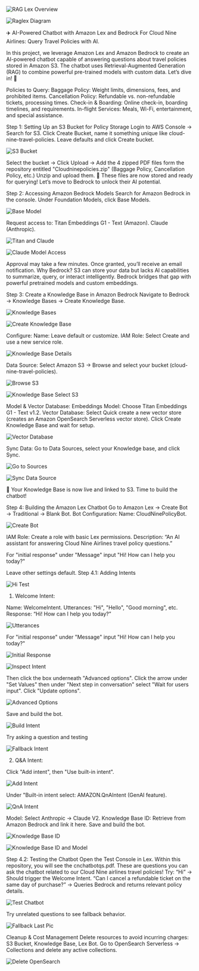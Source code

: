 ![RAG Lex Overview](ss/RAGLEXpic.jpeg)




![Raglex Diagram](ss/Raglexdiagram.jpg)



✈️ AI-Powered Chatbot with Amazon Lex and Bedrock
For Cloud Nine Airlines: Query Travel Policies with AI.

In this project, we leverage Amazon Lex and Amazon Bedrock to create an AI-powered chatbot capable of answering questions about travel policies stored in Amazon S3. The chatbot uses Retrieval-Augmented Generation (RAG) to combine powerful pre-trained models with custom data. Let’s dive in! 🚀

Policies to Query:
Baggage Policy: Weight limits, dimensions, fees, and prohibited items.
Cancellation Policy: Refundable vs. non-refundable tickets, processing times.
Check-in & Boarding: Online check-in, boarding timelines, and requirements.
In-flight Services: Meals, Wi-Fi, entertainment, and special assistance.


Step 1: Setting Up an S3 Bucket for Policy Storage
Login to AWS Console → Search for S3.
Click Create Bucket, name it something unique like cloud-nine-travel-policies. Leave defaults and click Create bucket.

![S3 Bucket](ss/s3-bucket.png) 



Select the bucket → Click Upload → Add the 4 zipped PDF files form the repository entitled "Cloudninepolicies.zip"  (Baggage Policy, Cancellation Policy, etc.) Unzip and upload them.
🎉 These files are now stored and ready for querying! Let’s move to Bedrock to unlock their AI potential.


Step 2: Accessing Amazon Bedrock Models
Search for Amazon Bedrock in the console.
Under Foundation Models, click Base Models.


![Base Model](ss/base-model.png)  



Request access to:
Titan Embeddings G1 - Text (Amazon).
Claude (Anthropic).


![Titan and Claude](ss/titanclaude.png) 



![Claude Model Access](ss/claudemodelaccess.png) 



Approval may take a few minutes. Once granted, you’ll receive an email notification.
Why Bedrock?
S3 can store your data but lacks AI capabilities to summarize, query, or interact intelligently. Bedrock bridges that gap with powerful pretrained models and custom embeddings.


Step 3: Create a Knowledge Base in Amazon Bedrock
Navigate to Bedrock → Knowledge Bases → Create Knowledge Base.


![Knowledge Bases](ss/kbases.png) 



![Create Knowledge Base](ss/createkb.png)  



Configure:
Name: Leave default or customize.
IAM Role: Select Create and use a new service role.


![Knowledge Base Details](ss/kbdetails.png) 



Data Source: Select Amazon S3 → Browse and select your bucket (cloud-nine-travel-policies).



![Browse S3](ss/browses3.png) 




![Knowledge Base Select S3](ss/kbselects3.png) 



Model & Vector Database:
Embeddings Model: Choose Titan Embeddings G1 - Text v1.2.
Vector Database: Select Quick create a new vector store (creates an Amazon OpenSearch Serverless vector store).
Click Create Knowledge Base and wait for setup.


![Vector Database](ss/vectordb.png)



Sync Data: Go to Data Sources, select your Knowledge base, and click Sync.



![Go to Sources](ss/go2sources.png)  



![Sync Data Source](ss/syncdatasource.png)  



🎯 Your Knowledge Base is now live and linked to S3. Time to build the chatbot!


Step 4: Building the Amazon Lex Chatbot
Go to Amazon Lex → Create Bot → Traditional → Blank Bot.
Bot Configuration:
Name: CloudNinePolicyBot.


![Create Bot](ss/createbot.png)  


IAM Role: Create a role with basic Lex permissions.
Description: “An AI assistant for answering Cloud Nine Airlines travel policy questions.”

For "initial response" under "Message" input "Hi! How can I help you today?" 


Leave other settings default.
Step 4.1: Adding Intents

![Hi Test](ss/HI.png) 


1. Welcome Intent:

Name: WelcomeIntent.
Utterances: "Hi", "Hello", "Good morning", etc.
Response: “Hi! How can I help you today?”


![Utterances](ss/u.png)


For "initial response" under "Message" input "Hi! How can I help you today?" 



![Initial Response](ss/initalresponse.png)  



![Inspect Intent](ss/inspect.png)  




Then click the box underneath "Advanced options". Click the arrow under "Set Values" then under "Next step in conversation" select "Wait for users input". Click "Update options".



![Advanced Options](ss/advanceoptions.png)  



Save and build the bot.


![Build Intent](ss/buildintent.png)  



Try asking a question and testing


![Fallback Intent](ss/fallbackintent.png) 


2. Q&A Intent:

Click "Add intent", then "Use built-in intent".


![Add Intent](ss/addintent.png)  



Under "Built-in intent select: AMAZON.QnAIntent (GenAI feature).


![QnA Intent](ss/qnaintent.png)    



Model: Select Anthropic → Claude V2.
Knowledge Base ID: Retrieve from Amazon Bedrock and link it here.
Save and build the bot.

![Knowledge Base ID](ss/kbID.png)  



![Knowledge Base ID and Model](ss/kbIDandmodel.png)  



Step 4.2: Testing the Chatbot
Open the Test Console in Lex.
Within this repository, you will see the cnchatbotqs.pdf. These are questions you can ask the chatbot related to our Cloud Nine airlines travel policies!
Try:
“Hi” → Should trigger the Welcome Intent.
“Can I cancel a refundable ticket on the same day of purchase?” → Queries Bedrock and returns relevant policy details.


![Test Chatbot](ss/testchatbot.png)  



Try unrelated questions to see fallback behavior.


![Fallback Last Pic](ss/fallbacklastpic.png)  




Cleanup & Cost Management
Delete resources to avoid incurring charges:
S3 Bucket, Knowledge Base, Lex Bot.
Go to OpenSearch Serverless → Collections and delete any active collections.

![Delete OpenSearch](ss/deleteopensearch.png) 

